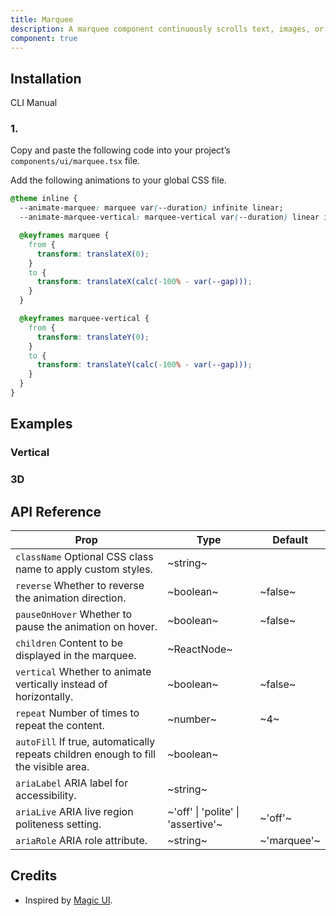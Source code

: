 ```yaml
---
title: Marquee
description: A marquee component continuously scrolls text, images, or videos in an infinite loop, with customizable speed, direction, and responsive design for engaging displays.
component: true
---
```


## Installation

  CLI
  Manual

### 1. 
Copy and paste the following code into your project’s `components/ui/marquee.tsx` file.

Add the following animations to your global CSS file.

```css
@theme inline {
  --animate-marquee: marquee var(--duration) infinite linear;
  --animate-marquee-vertical: marquee-vertical var(--duration) linear infinite;

  @keyframes marquee {
    from {
      transform: translateX(0);
    }
    to {
      transform: translateX(calc(-100% - var(--gap)));
    }
  }

  @keyframes marquee-vertical {
    from {
      transform: translateY(0);
    }
    to {
      transform: translateY(calc(-100% - var(--gap)));
    }
  }
}
```

## Examples

### Vertical

### 3D

## API Reference

| **Prop**                                                                                                       | **Type**                           | **Default** |
| -------------------------------------------------------------------------------------------------------------- | ---------------------------------- | ----------- |
| `className` Optional CSS class name to apply custom styles.                         | ~string~                           |        |
| `reverse` Whether to reverse the animation direction.                               | ~boolean~                          | ~false~     |
| `pauseOnHover` Whether to pause the animation on hover.                             | ~boolean~                          | ~false~     |
| `children` Content to be displayed in the marquee.                                  | ~ReactNode~                        |        |
| `vertical` Whether to animate vertically instead of horizontally.                   | ~boolean~                          | ~false~     |
| `repeat` Number of times to repeat the content.                                     | ~number~                           | ~4~         |
| `autoFill` If true, automatically repeats children enough to fill the visible area. | ~boolean~                          |        |
| `ariaLabel` ARIA label for accessibility.                                           | ~string~                           |        |
| `ariaLive` ARIA live region politeness setting.                                     | ~'off' \| 'polite' \| 'assertive'~ | ~'off'~     |
| `ariaRole` ARIA role attribute.                                                     | ~string~                           | ~'marquee'~ |

## Credits

- Inspired by [Magic UI](https://magicui.design/docs/components/marquee).